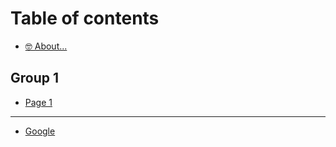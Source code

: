 # Table of contents

* [🤓 About...](README.md)

## Group 1

* [Page 1](group-1/page-1.md)

***

* [Google](https://www.google.com)
